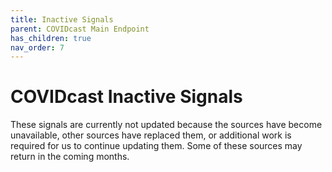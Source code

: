 ```yaml
---
title: Inactive Signals
parent: COVIDcast Main Endpoint
has_children: true
nav_order: 7
---
```


# COVIDcast Inactive Signals

These signals are currently not updated because the sources have become unavailable, other sources have replaced them, or additional work is required for us to continue updating them. Some of these sources may return in the coming months.
